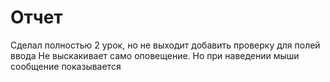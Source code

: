 # Отчет
Сделал полностью 2 урок, но не выходит добавить проверку для полей ввода
Не выскакивает само оповещение. Но при наведении мыши сообщение показывается
